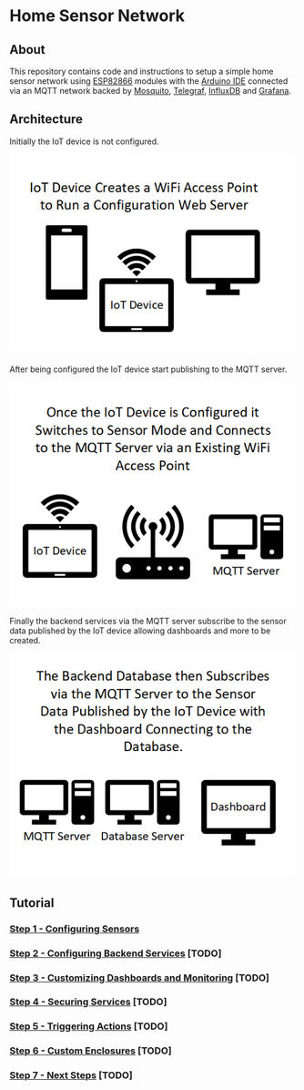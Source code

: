 # Home Sensor Network

## About

This repository contains code and instructions to setup a simple home sensor network using [ESP82866](https://github.com/esp8266/Arduino) modules with the [Arduino IDE](https://www.arduino.cc/en/software) connected via an MQTT network backed by [Mosquito](https://mosquitto.org/), [Telegraf](https://www.influxdata.com/time-series-platform/telegraf/), [InfluxDB](https://www.influxdata.com/products/influxdb/) and [Grafana](https://grafana.com/).

## Architecture

Initially the IoT device is not configured.

![IoT device creates a WiFi access point to run a configuration web server](docs/images/Step_1_Diagram.png)

After being configured the IoT device start publishing to the MQTT server.

![Once the IoT device is configured it switches to sensor mode and connects to the MQTT server via an existing WiFi access point](docs/images/Step_2_Diagram.png)

Finally the backend services via the MQTT server subscribe to the sensor data published by the IoT device allowing dashboards and more to be created.

![The backend database then subscribes via the MQTT server to the sensor data published by the IoT device with the dashboard connected to the database](docs/images/Step_3_Diagram.png)

## Tutorial

### [Step 1 - Configuring Sensors](docs/step_1/index.md)

### [Step 2 - Configuring Backend Services](docs/step_2/index.md) [TODO]

### [Step 3 - Customizing Dashboards and Monitoring](docs/step_3/index.md) [TODO]

### [Step 4 - Securing Services](docs/step_4/index.md) [TODO]

### [Step 5 - Triggering Actions](docs/step_5/index.md) [TODO]

### [Step 6 - Custom Enclosures](docs/step_6/index.md) [TODO]

### [Step 7 - Next Steps](docs/step_7/index.md) [TODO]
